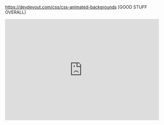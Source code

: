 


 https://devdevout.com/css/css-animated-backgrounds [GOOD STUFF OVERALL]

<iframe allowfullscreen src=" https://devdevout.com/css/css-animated-backgrounds " width="100%" height="333" frameborder="0" allow="accelerometer; autoplay; clipboard-write; encrypted-media; gyroscope; picture-in-picture" />
